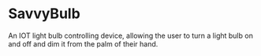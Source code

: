 # SavvyBulb
An IOT light bulb controlling device, allowing the user to turn a light bulb on and off and dim it from the palm of their hand.
